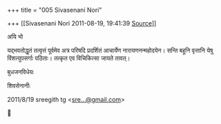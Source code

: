 +++
title = "005 Sivasenani Nori"

+++
[[Sivasenani Nori	2011-08-19, 19:41:39 [Source](https://groups.google.com/g/bvparishat/c/Pskm-G9Of7s)]]



अयि भो



यद्भवतोद्धृतं तत्वृत्तं पूर्वमेव अत्र परिषदि प्रदर्शितं आचार्येण नारायणनन्महोदयेन। सन्ति बहूनि वृत्तानि येषु विंशत्युपसर्गाः पठिताः। तत्कृत एव विचिकित्सा जायते तावत्।  

बुधजनविधेयः

शिवसेनानीः

  


2011/8/19 sreegith tg \<[sre...@gmail.com]()\>



